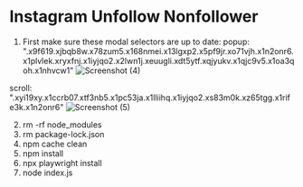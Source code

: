 # Instagram Unfollow Nonfollower


1. First make sure these modal selectors are up to date:
popup: ".x9f619.xjbqb8w.x78zum5.x168nmei.x13lgxp2.x5pf9jr.xo71vjh.x1n2onr6.x1plvlek.xryxfnj.x1iyjqo2.x2lwn1j.xeuugli.xdt5ytf.xqjyukv.x1qjc9v5.x1oa3qoh.x1nhvcw1"
![Screenshot (4)](https://github.com/user-attachments/assets/60e6fa7f-345e-4bdf-b89c-e9a6a3e9cca4)

scroll: ".xyi19xy.x1ccrb07.xtf3nb5.x1pc53ja.x1lliihq.x1iyjqo2.xs83m0k.xz65tgg.x1rife3k.x1n2onr6"
![Screenshot (5)](https://github.com/user-attachments/assets/e566082e-4fb4-45ad-b781-640c18e46f9e)

2. rm -rf node_modules
3. rm package-lock.json
4. npm cache clean
5. npm install
6. npx playwright install
7. node index.js
